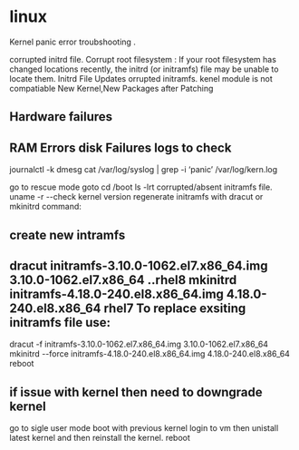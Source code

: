 # linux

Kernel panic error troubshooting .


corrupted initrd file.
Corrupt root filesystem : If your root filesystem has changed locations recently, the initrd (or initramfs) file may be unable to locate them.
Initrd File Updates  orrupted initramfs.
kenel module is not compatiable 
 New Kernel,New Packages after Patching

Hardware failures 
--------------------
RAM Errors
disk Failures
logs to check 
----------------------
journalctl -k
dmesg
cat /var/log/syslog | grep -i ‘panic’
/var/log/kern.log

go to rescue mode 
 goto cd  /boot 
  ls -lrt
  corrupted/absent initramfs file.
  uname -r --check kernel version 
  regenerate initramfs with dracut or mkinitrd command:
  
  create new intramfs
  ------------------------
  dracut initramfs-3.10.0-1062.el7.x86_64.img 3.10.0-1062.el7.x86_64  ..rhel8
  mkinitrd initramfs-4.18.0-240.el8.x86_64.img 4.18.0-240.el8.x86_64 rhel7
  To replace exsiting initramfs file use:
  -------------------------------------------
  dracut -f initramfs-3.10.0-1062.el7.x86_64.img 3.10.0-1062.el7.x86_64
  mkinitrd --force initramfs-4.18.0-240.el8.x86_64.img 4.18.0-240.el8.x86_64
   reboot 
 
 if issue with kernel then need to downgrade kernel 
 --------------------------------------------------------
 
 go to sigle user mode 
 boot with previous kernel
 login to vm then unistall latest kernel and then reinstall the kernel.
 reboot 
